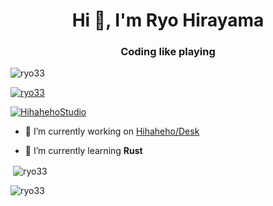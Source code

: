 <h1 align="center">Hi 👋, I'm Ryo Hirayama</h1>
<h3 align="center">Coding like playing</h3>

<p align="left"> <img src="https://komarev.com/ghpvc/?username=ryo33&label=Profile%20views&color=0e75b6&style=flat" alt="ryo33" /> </p>

<p align="left"> <a href="https://github.com/ryo-ma/github-profile-trophy"><img src="https://github-profile-trophy.vercel.app/?username=ryo33" alt="ryo33" /></a> </p>

<p align="left"> <a href="https://twitter.com/HihahehoStudio" target="blank"><img src="https://img.shields.io/twitter/follow/HihahehoStudio?logo=twitter&style=for-the-badge" alt="HihahehoStudio" /></a> </p>

- 🔭 I’m currently working on [Hihaheho/Desk](https://github.com/Hihaheho/Desk)

- 🌱 I’m currently learning **Rust**

<!--
<p><img align="left" src="https://github-readme-stats.vercel.app/api/top-langs?username=ryo33&show_icons=true&locale=en&layout=compact" alt="ryo33" /></p>
-->

<p>&nbsp;<img align="center" src="https://github-readme-stats.vercel.app/api?username=ryo33&show_icons=true&locale=en" alt="ryo33" /></p>

<p><img align="center" src="https://github-readme-streak-stats.herokuapp.com/?user=ryo33&" alt="ryo33" /></p>


